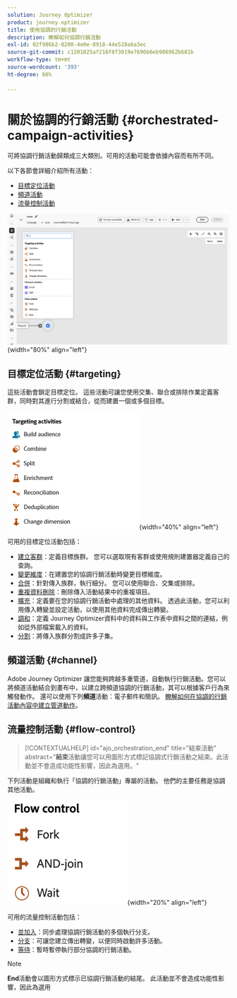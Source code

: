 ```yaml
---
solution: Journey Optimizer
product: journey optimizer
title: 使用協調的行銷活動
description: 瞭解如何協調行銷活動
exl-id: 02f986b2-8200-4e0e-8918-44e528a6a3ec
source-git-commit: c1201025af216f8f3019e7696b6eb906962b681b
workflow-type: tm+mt
source-wordcount: '393'
ht-degree: 66%

---
```



# 關於協調的行銷活動 {#orchestrated-campaign-activities}

可將協調行銷活動歸類成三大類別。可用的活動可能會依據內容而有所不同。

以下各節會詳細介紹所有活動：

* [目標定位活動](#targeting)
* [頻道活動](#channel)
* [流量控制活動](#flow-control)

![畫布中的可用活動清單](../assets/orchestrated-activities.png){width="80%" align="left"}

## 目標定位活動 {#targeting}

這些活動會鎖定目標定位。 這些活動可讓您使用交集、聯合或排除作業定義客群，同時對其進行分割或結合，從而建置一個或多個目標。

![目標定位活動清單](../assets/targeting-activities.png){width="40%" align="left"}

可用的目標定位活動包括：

* [建立客群](build-audience.md)：定義目標族群。 您可以選取現有客群或使用規則建置器定義自己的查詢。
* [變更維度](change-dimension.md)：在建置您的協調行銷活動時變更目標維度。
* [合併](combine.md)：針對傳入族群，執行細分。 您可以使用聯合、交集或排除。
* [重複資料刪除](deduplication.md)：刪除傳入活動結果中的重複項目。
* [擴充](enrichment.md)：定義要在您的協調行銷活動中處理的其他資料。 透過此活動，您可以利用傳入轉變並設定活動，以使用其他資料完成傳出轉變。
* [調和](reconciliation.md)：定義 Journey Optimizer資料中的資料與工作表中資料之間的連結，例如從外部檔案載入的資料。
* [分割](split.md)：將傳入族群分割成許多子集。

## 頻道活動 {#channel}

Adobe Journey Optimizer 讓您能夠跨越多重管道，自動執行行銷活動。您可以將頻道活動結合到畫布中，以建立跨頻道協調的行銷活動，其可以根據客戶行為來觸發動作。 還可以使用下列&#x200B;**頻道**&#x200B;活動：電子郵件和簡訊。 [瞭解如何在協調的行銷活動內容中建立管道動作](channels.md)。

## 流量控制活動 {#flow-control}

>[!CONTEXTUALHELP]
>id="ajo_orchestration_end"
>title="結束活動"
>abstract="**結束**&#x200B;活動讓您可以用圖形方式標記協調式行銷活動之結束。此活動並不會造成功能性影響，因此為選用。"

下列活動是組織和執行「協調的行銷活動」專屬的活動。 他們的主要任務是協調其他活動。

![流量控制活動清單](../assets/flow-control-activities.png){width="20%" align="left"}

可用的流量控制活動包括：

* [並加入](and-join.md)：同步處理協調行銷活動的多個執行分支。
* [分支](fork.md)：可讓您建立傳出轉變，以便同時啟動許多活動。
* [等待](wait.md)：暫時暫停執行部分協調的行銷活動。
  <!--* [Test](test.md): Enable transitions based on specified conditions.-->

>[!NOTE]
>**End**&#x200B;活動會以圖形方式標示已協調行銷活動的結尾。 此活動並不會造成功能性影響，因此為選用
